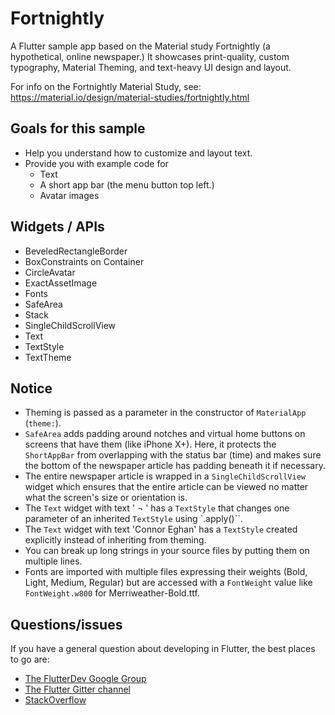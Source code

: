 # Fortnightly

A Flutter sample app based on the Material study Fortnightly (a hypothetical,
online newspaper.) It showcases print-quality, custom typography, Material
Theming, and text-heavy UI design and layout.

For info on the Fortnightly Material Study, see:
https://material.io/design/material-studies/fortnightly.html

## Goals for this sample

- Help you understand how to customize and layout text.
- Provide you with example code for
  - Text
  - A short app bar (the menu button top left.)
  - Avatar images

## Widgets / APIs

- BeveledRectangleBorder
- BoxConstraints on Container
- CircleAvatar
- ExactAssetImage
- Fonts
- SafeArea
- Stack
- SingleChildScrollView
- Text
- TextStyle
- TextTheme

## Notice

- Theming is passed as a parameter in the constructor of `MaterialApp`
  (`theme:`).
- `SafeArea` adds padding around notches and virtual home buttons on screens
  that have them (like iPhone X+). Here, it protects the `ShortAppBar` from
  overlapping with the status bar (time) and makes sure the bottom of the
  newspaper article has padding beneath it if necessary.
- The entire newspaper article is wrapped in a `SingleChildScrollView` widget
  which ensures that the entire article can be viewed no matter what the
  screen's size or orientation is.
- The `Text` widget with text ' ¬ ' has a `TextStyle` that changes one parameter
  of an inherited `TextStyle` using \`.apply()\`\`.
- The `Text` widget with text 'Connor Eghan' has a `TextStyle` created
  explicitly instead of inheriting from theming.
- You can break up long strings in your source files by putting them on multiple
  lines.
- Fonts are imported with multiple files expressing their weights (Bold, Light,
  Medium, Regular) but are accessed with a `FontWeight` value like
  `FontWeight.w800` for Merriweather-Bold.ttf.

## Questions/issues

If you have a general question about developing in Flutter, the best places to
go are:

- [The FlutterDev Google Group](https://groups.google.com/forum/#!forum/flutter-dev)
- [The Flutter Gitter channel](https://gitter.im/flutter/flutter)
- [StackOverflow](https://stackoverflow.com/questions/tagged/flutter)
